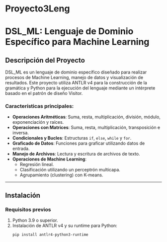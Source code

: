 # Proyecto3Leng
# DSL_ML: Lenguaje de Dominio Específico para Machine Learning

## Descripción del Proyecto
DSL_ML es un lenguaje de dominio específico diseñado para realizar procesos de Machine Learning, manejo de datos y visualización de resultados. Este proyecto utiliza ANTLR v4 para la construcción de la gramática y Python para la ejecución del lenguaje mediante un intérprete basado en el patrón de diseño Visitor.

### Características principales:
- **Operaciones Aritméticas**: Suma, resta, multiplicación, división, módulo, exponenciación y raíces.
- **Operaciones con Matrices**: Suma, resta, multiplicación, transposición e inversa.
- **Condicionales y Bucles**: Estructuras `if`, `else`, `while` y `for`.
- **Graficado de Datos**: Funciones para graficar utilizando datos de entrada.
- **Manejo de Archivos**: Lectura y escritura de archivos de texto.
- **Operaciones de Machine Learning**:
  - Regresión lineal.
  - Clasificación utilizando un perceptrón multicapa.
  - Agrupamiento (clustering) con K-means.

---

## Instalación

### Requisitos previos
1. Python 3.9 o superior.
2. Instalación de ANTLR v4 y su runtime para Python:
   ```bash
   pip install antlr4-python3-runtime
